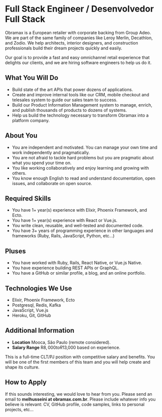 # Full Stack Engineer / Desenvolvedor Full Stack

Obramax is a European retailer with corporate backing from Group Adeo. We are part of the same family of companies like Leroy Merlin, Decathlon, and Zodio. We help architects, interior designers, and construction professionals build their dream projects quickly and easily.

Our goal is to provide a fast and easy omnichannel retail experience that delights our clients, and we are hiring software engineers to help us do it.

## What You Will Do

- Build state of the art APIs that power dozens of applications.
- Create and improve internal tools like our CRM, mobile checkout and telesales system to guide our sales team to success.
- Build our Product Information Management system to manage, enrich, and publish thousands of products to dozens of systems.
- Help us build the technology necessary to transform Obramax into a platform company.

## About You

- You are independent and motivated. You can manage your own time and work independently and pragmatically.
- You are not afraid to tackle hard problems but you are pragmatic about what you spend your time on.
- You like working collaboratively and enjoy learning and growing with others.
- You know enough English to read and understand documentation, open issues, and collaborate on open source.

## Required Skills

- You have 1+ year(s) experience with Elixir, Phoenix Framework, and Ecto.
- You have 1+ year(s) experience with React or Vue.js.
- You write clean, reusable, and well-tested and documented code.
- You have 3+ years of programming experience in other languages and frameworks (Ruby, Rails, JavaScript, Python, etc...)

## Pluses

- You have worked with Ruby, Rails, React Native, or Vue.js Native.
- You have experience building REST APIs or GraphQL.
- You have a GitHub or similar profile, a blog, and an online portfolio.

## Technologies We Use

- Elixir, Phoenix Framework, Ecto
- Postgresql, Redis, Kafka
- JavaScript, Vue.js
- Heroku, Git, GitHub

## Additional Information

- **Location** Mooca, São Paulo (remote considered).
- **Salary Range** R$8,000 to R$13,000 based on experience.

This is a full-time CLT/PJ position with competitive salary and benefits. You will be one of the first members of this team and you will help create and shape its culture.

## How to Apply

If this sounds interesting, we would love to hear from you. Please send an email to **melhusseini at obramax.com.br**. Please include whatever info you believe is relevant: CV, GitHub profile, code samples, links to personal projects, etc...
